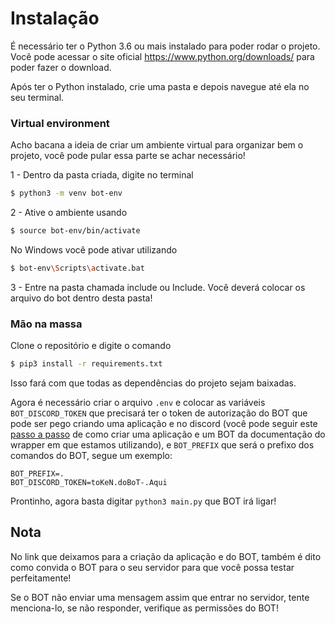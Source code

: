# Instalação
É necessário ter o Python 3.6 ou mais instalado para poder rodar o projeto. Você pode acessar o site oficial https://www.python.org/downloads/ para poder fazer o download.

Após ter o Python instalado, crie uma pasta e depois navegue até ela no seu terminal.

### Virtual environment
Acho bacana a ideia de criar um ambiente virtual para organizar bem o projeto, você pode pular essa parte se achar necessário!

1 - Dentro da pasta criada, digite no terminal
```sh
$ python3 -m venv bot-env
```

2 - Ative o ambiente usando
```sh
$ source bot-env/bin/activate
```
No Windows você pode ativar utilizando
```sh
$ bot-env\Scripts\activate.bat
```

3 - Entre na pasta chamada include ou Include.
Você deverá colocar os arquivo do bot dentro desta pasta!

### Mão na massa
Clone o repositório e digite o comando
```sh
$ pip3 install -r requirements.txt
```
Isso fará com que todas as dependências do projeto sejam baixadas.

Agora é necessário criar o arquivo  `.env` e colocar as variáveis `BOT_DISCORD_TOKEN` que precisará ter o token de autorização do BOT que pode ser pego criando uma aplicação e no discord (você pode seguir este [passo a passo](https://discordpy.readthedocs.io/en/latest/discord.html) de como criar uma aplicação e um BOT da documentação do wrapper em que estamos utilizando), e `BOT_PREFIX` que será o prefixo dos comandos do BOT, segue um exemplo:
```
BOT_PREFIX=.
BOT_DISCORD_TOKEN=toKeN.doBoT-.Aqui
```

Prontinho, agora basta digitar `python3 main.py` que BOT irá ligar!

## Nota
No link que deixamos para a criação da aplicação e do BOT, também é dito como convida o BOT para o seu servidor para que você possa testar perfeitamente!

Se o BOT não enviar uma mensagem assim que entrar no servidor, tente menciona-lo, se não responder, verifique as permissões do BOT!
